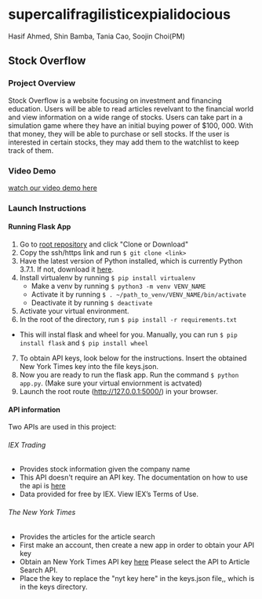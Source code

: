 # supercalifragilisticexpialidocious

Hasif Ahmed, Shin Bamba, Tania Cao, Soojin Choi(PM)

## Stock Overflow

### Project Overview
Stock Overflow is a website focusing on investment and financing education. Users will be able to read articles revelvant to the financial world and view information on a wide range of stocks. Users can take part in a simulation game where they have an initial buying power of $100, 000. With that money, they will be able to purchase or sell stocks. If the user is interested in certain stocks, they may add them to the watchlist to keep track of them. 

### Video Demo
[watch our video demo here](https://youtu.be/UX8oNpM-zjI)

### Launch Instructions
#### Running Flask App
1. Go to [root repository](https://github.com/Soojin-C/supercalifragilisticexpialidocious) and click "Clone or Download"
2. Copy the ssh/https link and run `$ git clone <link>`
3. Have the latest version of Python installed, which is currently Python 3.7.1. If not, download it [here](https://www.python.org/downloads/).
4. Install virtualenv by running `$ pip install virtualenv`
   * Make a venv by running `$ python3 -m venv VENV_NAME`
   * Activate it by running `$ . ~/path_to_venv/VENV_NAME/bin/activate`
   * Deactivate it by running `$ deactivate`
5. Activate your virtual environment. 
6. In the root of the directory, run `$ pip install -r requirements.txt`
  * This will instal flask and wheel for you. Manually, you can run `$ pip install flask` and `$ pip install wheel`
7. To obtain API keys, look below for the instructions. Insert the obtained New York Times key into the file keys.json. 
8. Now you are ready to run the flask app. Run the command `$ python app.py`. (Make sure your virtual enviornment is actvated)
9. Launch the root route (http://127.0.0.1:5000/) in your browser.

#### API information
Two APIs are used in this project:
###### IEX Trading
* Provides stock information given the company name
* This API doesn't require an API key. The documentation on how to use the api is [here](https://iextrading.com/developer/docs/#getting-started)
* Data provided for free by IEX. View IEX’s Terms of Use.
###### The New York Times
* Provides the articles for the article search
* First make an account, then create a new app in order to obtain your API key
* Obtain an New York Times API key [here](https://developer.nytimes.com/get-started) Please select the API to Article Search API.
* Place the key to replace the "nyt key here" in the keys.json file,, which is in the keys directory.

